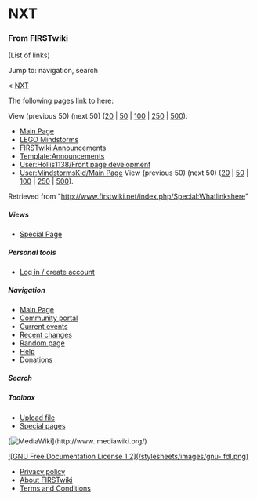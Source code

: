 # NXT

### From FIRSTwiki

(List of links)

Jump to: navigation, search

&lt; [NXT](/index.php?title=NXT&redirect=no "NXT" )  

The following pages link to here:

View (previous 50) (next 50)
([20](/index.php?title=Special:Whatlinkshere/NXT&limit=20&from=0
"Special:Whatlinkshere/NXT" ) |
[50](/index.php?title=Special:Whatlinkshere/NXT&limit=50&from=0
"Special:Whatlinkshere/NXT" ) |
[100](/index.php?title=Special:Whatlinkshere/NXT&limit=100&from=0
"Special:Whatlinkshere/NXT" ) |
[250](/index.php?title=Special:Whatlinkshere/NXT&limit=250&from=0
"Special:Whatlinkshere/NXT" ) |
[500](/index.php?title=Special:Whatlinkshere/NXT&limit=500&from=0
"Special:Whatlinkshere/NXT" )).

  * [Main Page](/index.php/Main_Page "Main Page" )
  * [LEGO Mindstorms](/index.php/LEGO_Mindstorms "LEGO Mindstorms" )
  * [FIRSTwiki:Announcements](/index.php/FIRSTwiki:Announcements "FIRSTwiki:Announcements" )
  * [Template:Announcements](/index.php/Template:Announcements "Template:Announcements" )
  * [User:Hollis1138/Front page development](/index.php/User:Hollis1138/Front_page_development "User:Hollis1138/Front page development" )
  * [User:MindstormsKid/Main Page](/index.php/User:MindstormsKid/Main_Page "User:MindstormsKid/Main Page" )
View (previous 50) (next 50)
([20](/index.php?title=Special:Whatlinkshere/NXT&limit=20&from=0
"Special:Whatlinkshere/NXT" ) |
[50](/index.php?title=Special:Whatlinkshere/NXT&limit=50&from=0
"Special:Whatlinkshere/NXT" ) |
[100](/index.php?title=Special:Whatlinkshere/NXT&limit=100&from=0
"Special:Whatlinkshere/NXT" ) |
[250](/index.php?title=Special:Whatlinkshere/NXT&limit=250&from=0
"Special:Whatlinkshere/NXT" ) |
[500](/index.php?title=Special:Whatlinkshere/NXT&limit=500&from=0
"Special:Whatlinkshere/NXT" )).

Retrieved from "<http://www.firstwiki.net/index.php/Special:Whatlinkshere>"

##### Views

  * [Special Page](/index.php/Special:Whatlinkshere/NXT)

##### Personal tools

  * [Log in / create account](/index.php?title=Special:Userlogin&returnto=Special:Whatlinkshere)

[](/index.php/Main_Page "Main Page" )

##### Navigation

  * [Main Page](/index.php/Main_Page)
  * [Community portal](/index.php/FIRSTwiki:Community_portal)
  * [Current events](/index.php/Current_events)
  * [Recent changes](/index.php/Special:Recentchanges)
  * [Random page](/index.php/Special:Random)
  * [Help](/index.php/Help:Contents)
  * [Donations](/index.php/FIRSTwiki:Site_support)

##### Search



##### Toolbox

  * [Upload file](/index.php/Special:Upload)
  * [Special pages](/index.php/Special:Specialpages)

[![MediaWiki](/skins/common/images/poweredby_mediawiki_88x31.png)](http://www.
mediawiki.org/)

[![GNU Free Documentation License 1.2](/stylesheets/images/gnu-
fdl.png)](http://www.gnu.org/copyleft/fdl.html)

  * [Privacy policy](/index.php/FIRSTwiki:Privacy_policy "FIRSTwiki:Privacy policy" )
  * [About FIRSTwiki](/index.php/FIRSTwiki:About "FIRSTwiki:About" )
  * [Terms and Conditions](/index.php/FIRSTwiki:Terms_and_conditions "FIRSTwiki:Terms and conditions" )

